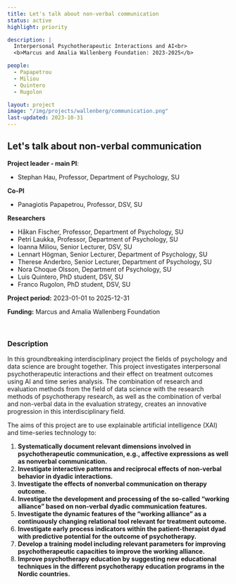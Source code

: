 ```yaml
---
title: Let's talk about non-verbal communication
status: active
highlight: priority

description: |
  Interpersonal Psychotherapeutic Interactions and AI<br>
  <b>Marcus and Amalia Wallenberg Foundation: 2023-2025</b>

people:
  - Papapetrou
  - Miliou
  - Quintero
  - Rugolon

layout: project
image: "/img/projects/wallenberg/communication.png"
last-updated: 2023-10-31
---
```


## Let's talk about non-verbal communication

**Project leader - main PI**:
- Stephan Hau, Professor, Department of Psychology, SU

**Co-PI**

- Panagiotis Papapetrou, Professor, DSV, SU

**Researchers**

- Håkan Fischer, Professor, Department of Psychology, SU
- Petri Laukka, Professor, Department of Psychology, SU
- Ioanna Miliou, Senior Lecturer, DSV, SU
- Lennart Högman, Senior Lecturer, Department of Psychology, SU
- Therese Anderbro, Senior Lecturer, Department of Psychology, SU
- Nora Choque Olsson, Department of Psychology, SU
- Luis Quintero, PhD student, DSV, SU
- Franco Rugolon, PhD student, DSV, SU

**Project period:** 2023-01-01 to 2025-12-31

**Funding:** Marcus and Amalia Wallenberg Foundation

<br>

### Description

In this groundbreaking interdisciplinary project the fields of psychology and data science are brought together. This project investigates interpersonal psychotherapeutic interactions and their effect on treatment outcomes using AI and time series analysis. The combination of research and evaluation methods from the field of data science with the research methods of psychotherapy research, as well as the combination of verbal and non-verbal data in the evaluation strategy, creates an innovative progression in this interdisciplinary field.

The aims of this project are to use explainable artificial intelligence (XAI) and time-series technology to:

1. **Systematically document relevant dimensions involved in psychotherapeutic communication, e.g., affective expressions as well as nonverbal communication.**
2. **Investigate interactive patterns and reciprocal effects of non-verbal behavior in dyadic interactions.**
3. **Investigate the effects of nonverbal communication on therapy outcome.**
4. **Investigate the development and processing of the so-called “working alliance” based on non-verbal dyadic communication features.**
5. **Investigate the dynamic features of the “working alliance” as a continuously changing relational tool relevant for treatment outcome.**
6. **Investigate early process indicators within the patient-therapist dyad with predictive potential for the outcome of psychotherapy.**
7. **Develop a training model including relevant parameters for improving psychotherapeutic capacities to improve the working alliance.**
8. **Improve psychotherapy education by suggesting new educational techniques in the different psychotherapy education programs in the Nordic countries.**

